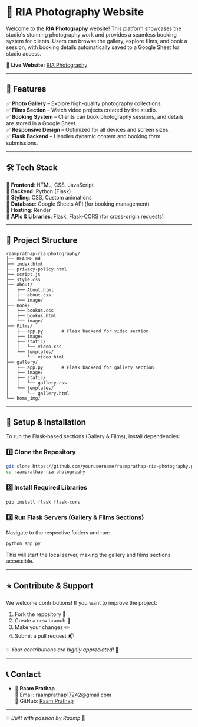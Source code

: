 # 📸 RIA Photography Website

Welcome to the **RIA Photography** website! This platform showcases the studio's stunning photography work and provides a seamless booking system for clients. Users can browse the gallery, explore films, and book a session, with booking details automatically saved to a Google Sheet for studio access.

🔗 **Live Website:** [RIA Photography](https://ria-photography.onrender.com)

---

## 🚀 Features

✅ **Photo Gallery** – Explore high-quality photography collections.  
✅ **Films Section** – Watch video projects created by the studio.  
✅ **Booking System** – Clients can book photography sessions, and details are stored in a Google Sheet.  
✅ **Responsive Design** – Optimized for all devices and screen sizes.  
✅ **Flask Backend** – Handles dynamic content and booking form submissions.  

---

## 🛠️ Tech Stack

🔹 **Frontend**: HTML, CSS, JavaScript  
🔹 **Backend**: Python (Flask)  
🔹 **Styling**: CSS, Custom animations  
🔹 **Database**: Google Sheets API (for booking management)  
🔹 **Hosting**: Render  
🔹 **APIs & Libraries**: Flask, Flask-CORS (for cross-origin requests)  

---

## 📂 Project Structure

```
raamprathap-ria-photography/
├── README.md
├── index.html
├── privacy-policy.html
├── script.js
├── style.css
├── About/
│   ├── About.html
│   ├── about.css
│   └── image/
├── Book/
│   ├── bookus.css
│   ├── bookus.html
│   └── image/
├── Films/
│   ├── app.py       # Flask backend for video section
│   ├── image/
│   ├── static/
│   │   └── video.css
│   └── templates/
│       └── video.html
├── gallery/
│   ├── app.py       # Flask backend for gallery section
│   ├── image/
│   ├── static/
│   │   └── gallery.css
│   └── templates/
│       └── gallery.html
└── home_img/
```

---

## 🔧 Setup & Installation

To run the Flask-based sections (Gallery & Films), install dependencies:

### 1️⃣ Clone the Repository
```bash
git clone https://github.com/yourusername/raamprathap-ria-photography.git
cd raamprathap-ria-photography
```

### 2️⃣ Install Required Libraries
```bash
pip install flask flask-cors
```

### 3️⃣ Run Flask Servers (Gallery & Films Sections)
Navigate to the respective folders and run:
```bash
python app.py
```
This will start the local server, making the gallery and films sections accessible.

---

## ⭐ Contribute & Support

We welcome contributions! If you want to improve the project:
1. Fork the repository 🍴
2. Create a new branch 🔀
3. Make your changes ✏️
4. Submit a pull request 📬

💡 *Your contributions are highly appreciated!* 🚀

---


## 📞 Contact

- 👤 **Raam Prathap**  
  📧 Email: [raamprathap17242@gmail.com](mailto:raamprathap17242@gmail.com)  
  🔗 GitHub: [Raam Prathap](https://github.com/Raamprathap)  

---

💡 *Built with passion by Raamp* 🚀
